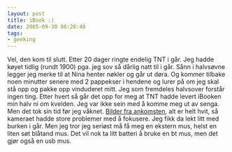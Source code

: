 ```yaml
---
layout: post
title: iBook :)
date: 2005-09-30 06:28:48
tags: 
- geeking
---
```

Vel, den kom til slutt. Etter 20 dager ringte endelig TNT i går. Jeg hadde køyet tidlig (rundt 1900) pga. jeg sov så dårlig natt til i går. Sånn i halvsøvne legger jeg merke til at Nina henter nøkler og går ut døra. Og kommer tilbake noen minutter senere med 2 pappekser i hendene og lurer på om jeg skal stå opp og pakke opp vinduderet mitt. Jeg som fremdeles halvsover forstår ingen ting. Etter hvert så går det opp for meg at TNT hadde levert iBooken min halv ni om kvelden. Jeg var ikke sein med å komme meg ut av senga. Men det tok sin tid før jeg våknet. <a href="http://gallery.sakarias.net/Mac%20ankomst/">Bilder fra ankomsten</a>, alt er helt hvit, så kameraet hadde store problemer med å fokusere. Jeg fikk da lekt litt med burken i går. Men jeg tror jeg seriøst må få meg en ekstern mus, helst en liten søt blåtand mus. Det vil nok ta litt batteri å bruke en bt mus, men det gjør også en usb mus.
